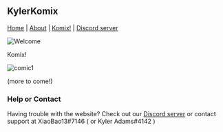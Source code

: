 ## KylerKomix

[Home](xiaobao13.github.io/KylerKomix/) | [About](xiaobao13.github.io/KylerKomix/) | [Komix!](xiaobao13.github.io/KylerKomix-Komix/) | [Discord server](https://discord.gg/mgbny6Ebg4)
   
   ![Welcome](/KylerKomix/welcome1.png)
   
   
   
   
   Komix!
   
   
   
   
   ![comic1](/KylerKomix-Komix/BadComic1.png)
   
   
   
   
  (more to come!) 
   
   
 
   
   
   

### Help or Contact

Having trouble with the website? Check out our [Discord server](https://discord.gg/mgbny6Ebg4) or contact support at XiaoBao13#7146 ( or Kyler Adams#4142 )

